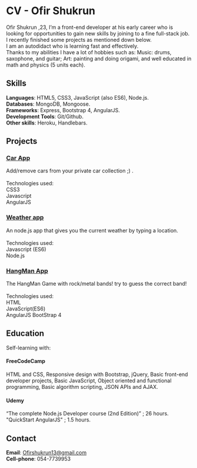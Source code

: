 # CV - Ofir Shukrun

Ofir Shukrun ,23, I’m a front-end developer at his early career who is looking for opportunities to gain new skills by joining to a fine full-stack job.<br> I recently finished some projects as mentioned down below.<br>  I am an autodidact who is learning fast and effectively.<br>  Thanks to my abilities I have a lot of hobbies such as: Music: drums, saxophone, and guitar; Art: painting and doing origami, and well educated in math and physics (5 units each).<br> 
## Skills
**Languages**: HTML5, CSS3, JavaScript (also ES6), Node.js.<br> 
**Databases**: MongoDB, Mongoose.<br> 
**Frameworks**: Express, Bootstrap 4, AngularJS.<br> 
**Development Tools**: Git/Github.<br> 
**Other skills**: Heroku, Handlebars.
## Projects
### [Car App](https://github.com/OfirShukrun/Personal-Protfolio)
Add/remove cars from your private car collection ;) .<br> 
<br>
Technologies used: <br> 
CSS3 <br>
Javascript<br> 
AngularJS<br>
### [Weather app](https://github.com/OfirShukrun/Weather-app)
An node.js app that gives you the current weather by typing a location.<br> 
<br>
Technologies used: <br> 
Javascript (ES6)<br> 
Node.js<br> 
### [HangMan App](https://github.com/OfirShukrun/HangMan)
The HangMan Game with rock/metal bands! try to guess the correct band!<br> 
<br>
Technologies used: <br> 
HTML<br>
JavaScript(ES6)<br>
AngularJS
BootStrap 4
## Education<br> 
Self-learning with:<br> 
#### FreeCodeCamp 
HTML and CSS, Responsive design with Bootstrap, jQuery, Basic front-end developer projects, Basic JavaScript, Object oriented and functional programming, Basic algorithm scripting, JSON APIs and AJAX.<br> 
#### Udemy 
“The complete Node.js Developer course (2nd Edition)” ; 26 hours.<br> 
"QuickStart AngularJS" ; 1.5 hours.
<br> 
## Contact
**Email**: Ofirshukrun13@gmail.com<br> 
**Cell-phone**: 054-7739953
